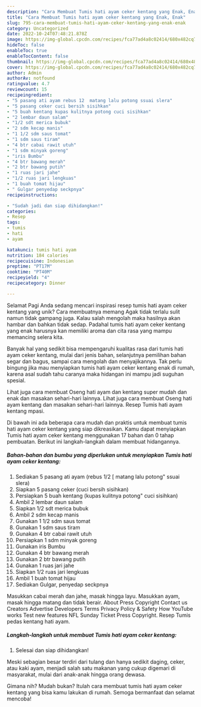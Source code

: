 ```yaml
---
description: "Cara Membuat Tumis hati ayam ceker kentang yang Enak, Enak"
title: "Cara Membuat Tumis hati ayam ceker kentang yang Enak, Enak"
slug: 795-cara-membuat-tumis-hati-ayam-ceker-kentang-yang-enak-enak
category: Uncategorized
date: 2022-10-24T07:48:21.878Z
image: https://img-global.cpcdn.com/recipes/fca77ad4a8c02414/680x482cq70/tumis-hati-ayam-ceker-kentang-foto-resep-utama.jpg
hideToc: false
enableToc: true
enableTocContent: false
thumbnail: https://img-global.cpcdn.com/recipes/fca77ad4a8c02414/680x482cq70/tumis-hati-ayam-ceker-kentang-foto-resep-utama.jpg
cover: https://img-global.cpcdn.com/recipes/fca77ad4a8c02414/680x482cq70/tumis-hati-ayam-ceker-kentang-foto-resep-utama.jpg
author: Admin
authorAv: notfound
ratingvalue: 4.7
reviewcount: 15
recipeingredient:
- "5 pasang ati ayam rebus 12  matang lalu potong ssuai slera"
- "5 pasang ceker cuci bersih sisihkan"
- "5 buah kentang kupas kulitnya potong cuci sisihkan"
- "2 lembar daun salam"
- "1/2 sdt merica bubuk"
- "2 sdm kecap manis"
- "1 1/2 sdm saus tomat"
- "1 sdm saus tiram"
- "4 btr cabai rawit utuh"
- "1 sdm minyak goreng"
- "iris Bumbu"
- "4 btr bawang merah"
- "2 btr bawang putih"
- "1 ruas jari jahe"
- "1/2 ruas jari lengkuas"
- "1 buah tomat hijau"
- " Gulgar penyedap seckpnya"
recipeinstructions:

- "Sudah jadi dan siap dihidangkan!"
categories:
- Resep
tags:
- tumis
- hati
- ayam

katakunci: tumis hati ayam 
nutrition: 184 calories
recipecuisine: Indonesian
preptime: "PT17M"
cooktime: "PT40M"
recipeyield: "4"
recipecategory: Dinner

---
```



Selamat Pagi Anda sedang mencari inspirasi resep tumis hati ayam ceker kentang yang unik? Cara membuatnya memang Agak tidak terlalu sulit namun tidak gampang juga. Kalau salah mengolah maka hasilnya akan hambar dan bahkan tidak sedap. Padahal tumis hati ayam ceker kentang yang enak harusnya kan memiliki aroma dan cita rasa yang mampu memancing selera kita.


Banyak hal yang sedikit bisa mempengaruhi kualitas rasa dari tumis hati ayam ceker kentang, mulai dari jenis bahan, selanjutnya pemilihan bahan segar dan bagus, sampai cara mengolah dan menyajikannya. Tak perlu bingung jika mau menyiapkan tumis hati ayam ceker kentang enak di rumah, karena asal sudah tahu caranya maka hidangan ini mampu jadi suguhan spesial.

Lihat juga cara membuat Oseng hati ayam dan kentang super mudah dan enak dan masakan sehari-hari lainnya. Lihat juga cara membuat Oseng hati ayam kentang dan masakan sehari-hari lainnya. Resep Tumis hati ayam kentang mpasi.


Di bawah ini ada beberapa cara mudah dan praktis untuk membuat tumis hati ayam ceker kentang yang siap dikreasikan. Kamu dapat menyiapkan Tumis hati ayam ceker kentang menggunakan 17 bahan dan 0 tahap pembuatan. Berikut ini langkah-langkah dalam membuat hidangannya.

<!--inarticleads1-->

##### Bahan-bahan dan bumbu yang diperlukan untuk menyiapkan Tumis hati ayam ceker kentang:

1. Sediakan 5 pasang ati ayam (rebus 1/2 [ matang lalu potong&#34; ssuai slera)
1. Siapkan 5 pasang ceker (cuci bersih sisihkan)
1. Persiapkan 5 buah kentang (kupas kulitnya potong&#34; cuci sisihkan)
1. Ambil 2 lembar daun salam
1. Siapkan 1/2 sdt merica bubuk
1. Ambil 2 sdm kecap manis
1. Gunakan 1 1/2 sdm saus tomat
1. Gunakan 1 sdm saus tiram
1. Gunakan 4 btr cabai rawit utuh
1. Persiapkan 1 sdm minyak goreng
1. Gunakan iris Bumbu
1. Gunakan 4 btr bawang merah
1. Gunakan 2 btr bawang putih
1. Gunakan 1 ruas jari jahe
1. Siapkan 1/2 ruas jari lengkuas
1. Ambil 1 buah tomat hijau
1. Sediakan  Gulgar, penyedap seckpnya


Masukkan cabai merah dan jahe, masak hingga layu. Masukkan ayam, masak hingga matang dan tidak berair. About Press Copyright Contact us Creators Advertise Developers Terms Privacy Policy &amp; Safety How YouTube works Test new features NFL Sunday Ticket Press Copyright. Resep Tumis pedas kentang hati ayam. 

<!--inarticleads2-->

##### Langkah-langkah untuk membuat Tumis hati ayam ceker kentang:


1. Selesai dan siap dihidangkan!

Meski sebagian besar terdiri dari tulang dan hanya sedikit daging, ceker, atau kaki ayam, menjadi salah satu makanan yang cukup digemari di masyarakat, mulai dari anak-anak hingga orang dewasa. 

Gimana nih? Mudah bukan? Itulah cara membuat tumis hati ayam ceker kentang yang bisa kamu lakukan di rumah. Semoga bermanfaat dan selamat mencoba!
